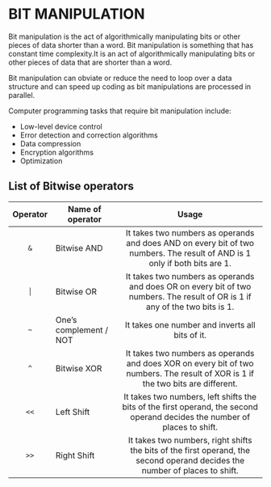 # BIT MANIPULATION
Bit manipulation is the act of algorithmically manipulating bits or other pieces of data shorter than a word. Bit manipulation is something that has constant time complexity.It is an act of algorithmically manipulating bits or other pieces of data that are shorter than a word.

Bit manipulation can obviate or reduce the need to loop over a data structure and can speed up coding as bit manipulations are processed in parallel.


Computer programming tasks that require bit manipulation include:
* Low-level device control
* Error detection and correction algorithms
* Data compression
* Encryption algorithms
* Optimization

## List of Bitwise operators


| Operator  | Name of operator                    | Usage        |
|:---------:|----------------------------|:----------------:|
| `&`       | Bitwise AND                |It takes two numbers as operands and does AND on every bit of two numbers. The result of AND is 1 only if both bits are 1.|
|  `│`      | Bitwise OR                 |It takes two numbers as operands and does OR on every bit of two numbers. The result of OR is 1 if any of the two bits is 1.|
| `~`       | One’s complement / NOT     | It takes one number and inverts all bits of it.|
| `^`       | Bitwise XOR                | It takes two numbers as operands and does XOR on every bit of two numbers. The result of XOR is 1 if the two bits are different.|
| `<<`      | Left Shift                 | It takes two numbers, left shifts the bits of the first operand, the second operand decides the number of places to shift.|
| `>>`      | Right Shift                | It takes two numbers, right shifts the bits of the first operand, the second operand decides the number of places to shift.|

